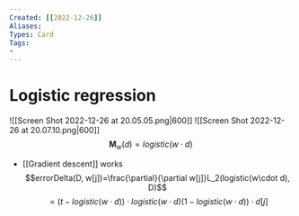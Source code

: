 ```yaml
---
Created: [[2022-12-26]]
Aliases: 
Types: Card
Tags: 
- 
---
```

# Logistic regression
![[Screen Shot 2022-12-26 at 20.05.05.png|600]]
![[Screen Shot 2022-12-26 at 20.07.10.png|600]]
$$\mathbf{M}_w(d)=logistic(w\cdot d)$$
- [[Gradient descent]] works
$$errorDelta(D, w[j])=\frac{\partial}{\partial w[j]}L_2(logistic(w\cdot d), D)$$
$$=(t-logistic(w\cdot d))\cdot logistic(w\cdot d)(1-logistic(w\cdot d))\cdot d[j]$$
